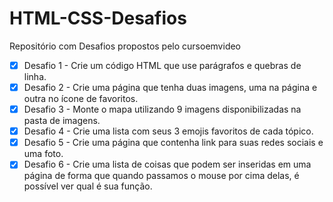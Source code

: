 # HTML-CSS-Desafios
Repositório com Desafios propostos pelo cursoemvideo
- [X] Desafio 1 - Crie um código HTML que use parágrafos e quebras de linha.
- [X] Desafio 2 - Crie uma página que tenha duas imagens, uma na página e outra no ícone de favoritos.
- [X] Desafio 3 - Monte o mapa utilizando 9 imagens disponibilizadas na pasta de imagens. 
- [X] Desafio 4 - Crie uma lista com seus 3 emojis favoritos de cada tópico.
- [X] Desafio 5 - Crie uma página que contenha link para suas redes sociais e uma foto.
- [X] Desafio 6 - Crie uma lista de coisas que podem ser inseridas em uma página de forma que quando passamos o mouse por cima delas, é possível ver qual é sua função.
